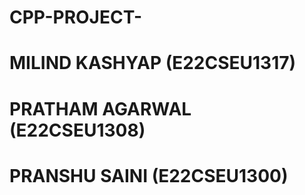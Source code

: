# CPP-PROJECT-
# MILIND KASHYAP (E22CSEU1317)
# PRATHAM AGARWAL (E22CSEU1308)
# PRANSHU SAINI (E22CSEU1300)

